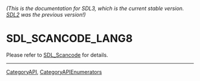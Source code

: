 ###### (This is the documentation for SDL3, which is the current stable version. [SDL2](https://wiki.libsdl.org/SDL2/) was the previous version!)
# SDL_SCANCODE_LANG8

Please refer to [SDL_Scancode](SDL_Scancode) for details.

----
[CategoryAPI](CategoryAPI), [CategoryAPIEnumerators](CategoryAPIEnumerators)

